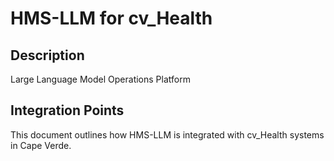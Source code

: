 # HMS-LLM for cv_Health

## Description

Large Language Model Operations Platform

## Integration Points

This document outlines how HMS-LLM is integrated with cv_Health systems in Cape Verde.
